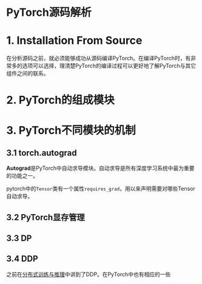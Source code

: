 # PyTorch源码解析



# 1. Installation From Source

在分析源码之前，就必须能够成功从源码编译PyTorch。在编译PyTorch时，有非常多的选项可以选择，理清楚PyTorch的编译过程可以更好地了解PyTorch与其它组件之间的联系。







# 2. PyTorch的组成模块



# 3. PyTorch不同模块的机制



## 3.1 torch.autograd

**Autograd**是PyTorch中自动求导模块。自动求导是所有深度学习系统中最为重要的功能之一。

pytorch中的`Tensor`类有一个属性`requires_grad`，用以来声明需要对哪些Tensor自动求导。



## 3.2 PyTorch显存管理



## 3.3 DP



## 3.4 DDP

之前在[分布式训练与推理](./分布式训练与推理.md)中讲到了DDP。在PyTorch中也有相应的一些

